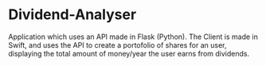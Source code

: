 # Dividend-Analyser
Application which uses an API made in Flask (Python). The Client is made in Swift, and uses the API to create a portofolio of shares for an user, displaying the total amount of money/year the user earns from dividends.
